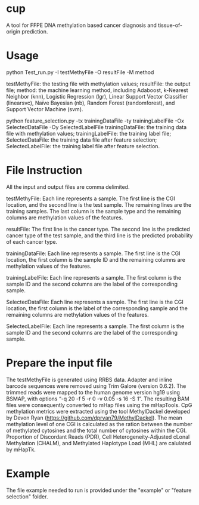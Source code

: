 # cup
A tool for FFPE DNA methylation based cancer diagnosis and tissue-of-origin prediction.

# Usage
python Test_run.py -I testMethyFile -O resultFile -M method

testMethyFile: the testing file with methylation values;
resultFile: the output file;
method: the machine learning method, including Adaboost, k-Nearest Neighbor (knn), Logistic Regression (lgr), Linear Support Vector Classifier (linearsvc), 
Naïve Bayesian (nb), Random Forest (randomforest), and Support Vector Machine (svm).

python feature_selection.py -tx trainingDataFile -ty trainingLabelFile -Ox SelectedDataFile -Oy SelectedLabelFile
trainingDataFile: the training data file with methylation values;
trainingLabelFile: the training label file;
SelectedDataFile: the training data file after feature selection;
SelectedLabelFile: the training label file after feature selection.


# File Instruction
All the input and output files are comma delimited.

testMethyFile: Each line represents a sample. The first line is the CGI location, and the second line is the test sample. The remaining lines are the training samples.
The last column is the sample type and the remaining columns are methylation values of the features.

resultFile: The first line is the cancer type. The second line is the predicted cancer type of the test sample, and the third line is the predicted probability of each cancer type.

trainingDataFile: Each line represents a sample. The first line is the CGI location, the first column is the sample ID and the remaining columns are methylation values of the features.

trainingLabelFile: Each line represents a sample. The first column is the sample ID and the second columns are the label of the corresponding sample.

SelectedDataFile: Each line represents a sample. The first line is the CGI location, the first column is the label of the corresponding sample and the remaining columns are methylation values of the features.

SelectedLabelFile: Each line represents a sample. The first column is the sample ID and the second columns are the label of the corresponding sample.

# Prepare the input file
The testMethyFile is generated using RRBS data. Adapter and inline barcode sequences were removed using Trim Galore (version 0.6.2). The trimmed reads were mapped to the human 
genome version hg19 using BSMAP, with options “-q 20 -f 5 -r 0 -v 0.05 -s 16 -S 1”. The resulting BAM files were consequently converted to mHap files using the mHapTools.
CpG methylation metrics were extracted using the tool MethylDackel developed by Devon Ryan (https://github.com/dpryan79/MethylDackel). The mean methylation level of one CGI is 
calculated as the ration between the number of methylated cytosines and the total number of cytosines within the CGI. Proportion of Discordant Reads (PDR), Cell Heterogeneity-Adjusted 
cLonal Methylation (CHALM), and Methylated Haplotype Load (MHL) are calulated by mHapTk.


# Example
The file example needed to run is provided under the "example" or "feature selection" folder.

